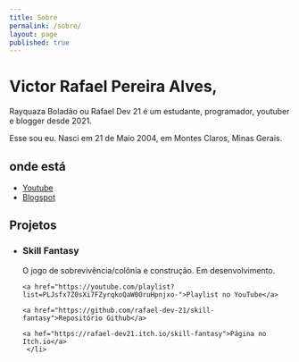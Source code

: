 ```yaml
---
title: Sobre
permalink: /sobre/
layout: page
published: true
---
```


<div class="blorb">
  <h1>Victor Rafael Pereira Alves,</h1>
  <p>Rayquaza Boladão ou Rafael Dev 21 é um estudante, programador, youtuber e blogger desde 2021.</p>
  <p>Esse sou eu. Nasci em 21 de Maio 2004, em Montes Claros, Minas Gerais.</p>
  <h2>onde está</h2>
  <ul>
    <li><a href="https://youtube.com/channel/UCxJf-i1jIPZMrB7sp6RWIHw" target="_blank" rel="nofollow noopener">Youtube</a></li>
    <li><a href="https://rayquazaboladao.blogspot.com" target="_blank" rel="nofollow noopener">Blogspot</a></li>
  </ul>
  <h2>Projetos</h2>
  <ul>
    <li>
    <h3>Skill Fantasy</h3>
    O jogo de sobrevivência/colônia e construção. Em desenvolvimento.
    
    <a href="https://youtube.com/playlist?list=PLJsfx7Z0sXi7FZyrqkoQaW0OruHpnjxo-">Playlist no YouTube</a>
    
    <a href="https://github.com/rafael-dev-21/skill-fantasy">Repositório Github</a>
    
    <a hef="https://rafael-dev21.itch.io/skill-fantasy">Página no Itch.io</a>
     </li>
   </ul>
</div>
